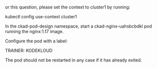 or this question, please set the context to cluster1 by running:


kubectl config use-context cluster1



In the ckad-pod-design namespace, start a ckad-nginx-uahsbcbdkl pod running the nginx:1.17 image.

Configure the pod with a label:


TRAINER: KODEKLOUD



The pod should not be restarted in any case if it has already exited.